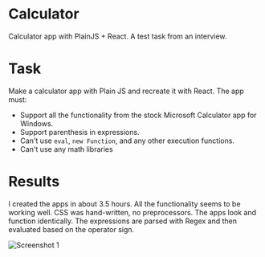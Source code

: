 # Calculator
Calculator app with PlainJS + React. A test task from an interview.

# Task
Make a calculator app with Plain JS and recreate it with React.
The app must:
- Support all the functionality from the stock Microsoft Calculator app for Windows.
- Support parenthesis in expressions.
- Can't use `eval`, `new Function`, and any other execution functions.
- Can't use any math libraries

# Results
I created the apps in about 3.5 hours.
All the functionality seems to be working well.
CSS was hand-written, no preprocessors.
The apps look and function identically.
The expressions are parsed with Regex and then evaluated based on the operator sign.

![Screenshot 1](https://badm.dev/img/sgMB0w7/)
